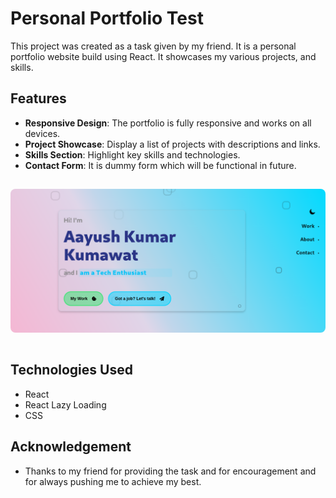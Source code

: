 # Personal Portfolio Test

This project was created as a task given by my friend. It is a personal portfolio website build using React. It showcases my various projects, and skills.

## Features

- **Responsive Design**: The portfolio is fully responsive and works on all devices.
- **Project Showcase**: Display a list of projects with descriptions and links.
- **Skills Section**: Highlight key skills and technologies.
- **Contact Form**: It is dummy form which will be functional in future.

<img src="./src/images/s.png" alt="Website preview" style="border-radius: 0.5rem; margin: 15px auto" />

## Technologies Used

- React
- React Lazy Loading
- CSS

## Acknowledgement

- Thanks to my friend for providing the task and for encouragement and for always pushing me to achieve my best.